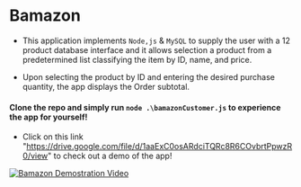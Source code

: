 # Bamazon

* This application implements `Node,js` & `MySQL` to supply the user with a 12 product database interface and it allows selection a product from a predetermined list classifying the item by ID, name, and price.

* Upon selecting the product by ID and entering the desired purchase quantity, the app displays the Order subtotal.

#### Clone the repo and simply run `node .\bamazonCustomer.js` to experience the app for yourself!

* Click on this link "https://drive.google.com/file/d/1aaExC0osARdciTQRc8R6COvbrtPpwzR0/view" to check out a demo of the app!

[![Bamazon Demostration Video](https://www.youtube.com/embed/jXUP55Y7550/0.jpg)](https://www.youtube.com/embed/jXUP55Y7550)
